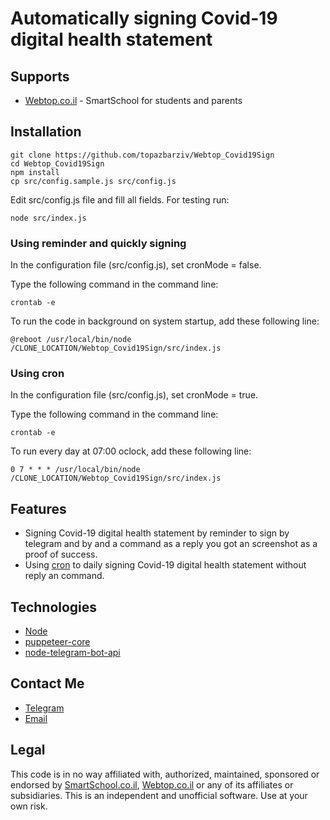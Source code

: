 # Automatically signing Covid-19 digital health statement

## Supports
- [Webtop.co.il](https://www.webtop.co.il) - SmartSchool for students and parents

## Installation 
```
git clone https://github.com/topazbarziv/Webtop_Covid19Sign
cd Webtop_Covid19Sign
npm install
cp src/config.sample.js src/config.js
```
Edit src/config.js file and fill all fields.
For testing run:
```
node src/index.js
```

### Using reminder and quickly signing
In the configuration file (src/config.js), set cronMode = false.

Type the following command in the command line:
```
crontab -e
```
To run the code in background on system startup, add these following line:
```
@reboot /usr/local/bin/node /CLONE_LOCATION/Webtop_Covid19Sign/src/index.js
```

### Using cron
In the configuration file (src/config.js), set cronMode = true.

Type the following command in the command line:
```
crontab -e
```
To run every day at 07:00 oclock, add these following line:
```
0 7 * * * /usr/local/bin/node /CLONE_LOCATION/Webtop_Covid19Sign/src/index.js
```

## Features
- Signing Covid-19 digital health statement by reminder to sign by telegram and by and a command as a reply you got an screenshot as a proof of success.
- Using [cron](https://en.wikipedia.org/wiki/Cron) to daily signing Covid-19 digital health statement without reply an command.

## Technologies
- [Node](https://nodejs.org)
- [puppeteer-core](https://github.com/puppeteer/puppeteer)
- [node-telegram-bot-api](https://www.npmjs.com/package/node-telegram-bot-api)

## Contact Me
- [Telegram](https://t.me/topTopaz)
- [Email](<mailto:mail@topazbarziv.com?subject=Webtop_Covid19Sign>)

## Legal
This code is in no way affiliated with, authorized, maintained, sponsored or endorsed by [SmartSchool.co.il](https://www.smartschool.co.il), [Webtop.co.il](https://www.webtop.co.il) or any of its affiliates or subsidiaries. This is an independent and unofficial software. Use at your own risk.